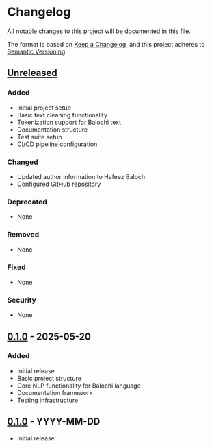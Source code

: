 # Changelog

All notable changes to this project will be documented in this file.

The format is based on [Keep a Changelog](https://keepachangelog.com/en/1.0.0/),
and this project adheres to [Semantic Versioning](https://semver.org/spec/v2.0.0.html).

## [Unreleased]

### Added
- Initial project setup
- Basic text cleaning functionality
- Tokenization support for Balochi text
- Documentation structure
- Test suite setup
- CI/CD pipeline configuration

### Changed
- Updated author information to Hafeez Baloch
- Configured GitHub repository

### Deprecated
- None

### Removed
- None

### Fixed
- None

### Security
- None

## [0.1.0] - 2025-05-20

### Added
- Initial release
- Basic project structure
- Core NLP functionality for Balochi language
- Documentation framework
- Testing infrastructure

[Unreleased]: https://github.com/hafeezBaluch/balochi-nlp/compare/v0.1.0...HEAD
[0.1.0]: https://github.com/hafeezBaluch/balochi-nlp/releases/tag/v0.1.0 
## [0.1.0] - YYYY-MM-DD
- Initial release 